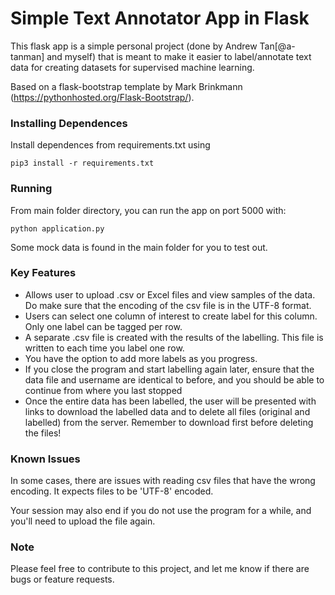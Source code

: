# Simple Text Annotator App in Flask

This flask app is a simple personal project (done by Andrew Tan[@a-tanman] and myself) that is meant to make it easier to label/annotate text data for creating datasets for supervised machine learning.

Based on a flask-bootstrap template by Mark Brinkmann (https://pythonhosted.org/Flask-Bootstrap/).

### Installing Dependences

Install dependences from requirements.txt using 

```pip3 install -r requirements.txt```

### Running

From main folder directory, you can run the app on port 5000 with:

```python application.py```

Some mock data is found in the main folder for you to test out.

### Key Features

- Allows user to upload .csv or Excel files and view samples of the data. Do make sure that the encoding of the csv file is in the UTF-8 format.
- Users can select one column of interest to create label for this column. Only one label can be tagged per row.
- A separate .csv file is created with the results of the labelling. This file is written to each time you label one row.
- You have the option to add more labels as you progress.
- If you close the program and start labelling again later, ensure that the data file and username are identical to before, and you should be able to continue from where you last stopped
- Once the entire data has been labelled, the user will be presented with links to download the labelled data and to delete all files (original and labelled) from the server. Remember to download first before deleting the files!

### Known Issues

In some cases, there are issues with reading csv files that have the wrong encoding. It expects files to be 'UTF-8' encoded.

Your session may also end if you do not use the program for a while, and you'll need to upload the file again.

### Note

Please feel free to contribute to this project, and let me know if there are bugs or feature requests.
